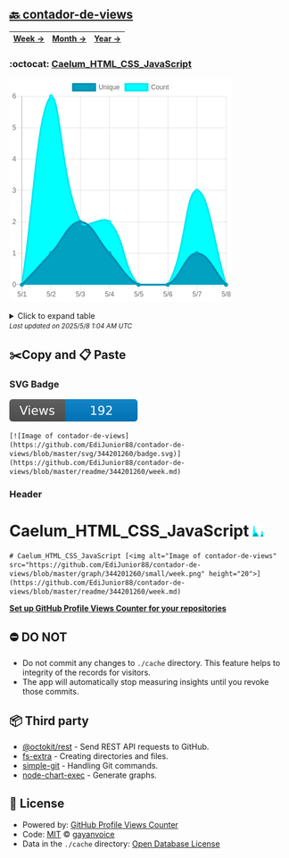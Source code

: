 ## [🔙 contador-de-views](https://github.com/EdiJunior88/contador-de-views)
| [**Week →**](https://github.com/EdiJunior88/contador-de-views/blob/master/readme/344201260/week.md) | [**Month →**](https://github.com/EdiJunior88/contador-de-views/blob/master/readme/344201260/month.md) | [**Year →**](https://github.com/EdiJunior88/contador-de-views/blob/master/readme/344201260/year.md) |
| ---- | ---- | ----- |
### :octocat: [Caelum_HTML_CSS_JavaScript](https://github.com/EdiJunior88/Caelum_HTML_CSS_JavaScript)
![Image of contador-de-views](https://github.com/EdiJunior88/contador-de-views/blob/master/graph/344201260/large/week.png)

<details>
	<summary>Click to expand table</summary>
	<h2>:calendar: Week Page Views Table</h2>
<table>
	<tr>
		<th>
			Last Updated
		</th>
		<th>
			Unique
		</th>
		<th>
			Count
		</th>
	</tr>
	<tr>
		<td>
			<code>2025/5/8</code>
		</td>
		<td>
			<code>0</code>
		</td>
		<td>
			<code>0</code>
		</td>
	</tr>
	<tr>
		<td>
			<code>2025/5/7</code>
		</td>
		<td>
			<code>1</code>
		</td>
		<td>
			<code>3</code>
		</td>
	</tr>
	<tr>
		<td>
			<code>2025/5/6</code>
		</td>
		<td>
			<code>0</code>
		</td>
		<td>
			<code>0</code>
		</td>
	</tr>
	<tr>
		<td>
			<code>2025/5/5</code>
		</td>
		<td>
			<code>0</code>
		</td>
		<td>
			<code>0</code>
		</td>
	</tr>
	<tr>
		<td>
			<code>2025/5/4</code>
		</td>
		<td>
			<code>1</code>
		</td>
		<td>
			<code>2</code>
		</td>
	</tr>
	<tr>
		<td>
			<code>2025/5/3</code>
		</td>
		<td>
			<code>2</code>
		</td>
		<td>
			<code>2</code>
		</td>
	</tr>
	<tr>
		<td>
			<code>2025/5/2</code>
		</td>
		<td>
			<code>1</code>
		</td>
		<td>
			<code>6</code>
		</td>
	</tr>
	<tr>
		<td>
			<code>2025/5/1</code>
		</td>
		<td>
			<code>0</code>
		</td>
		<td>
			<code>0</code>
		</td>
	</tr>
</table>

</details>
<small><i>Last updated on 2025/5/8 1:04 AM UTC</i></small>

## ✂️Copy and 📋 Paste
### SVG Badge
[![Image of contador-de-views](https://github.com/EdiJunior88/contador-de-views/blob/master/svg/344201260/badge.svg)](https://github.com/EdiJunior88/contador-de-views/blob/master/readme/344201260/week.md)
```readme
[![Image of contador-de-views](https://github.com/EdiJunior88/contador-de-views/blob/master/svg/344201260/badge.svg)](https://github.com/EdiJunior88/contador-de-views/blob/master/readme/344201260/week.md)
```
### Header
# Caelum_HTML_CSS_JavaScript [<img alt="Image of contador-de-views" src="https://github.com/EdiJunior88/contador-de-views/blob/master/graph/344201260/small/week.png" height="20">](https://github.com/EdiJunior88/contador-de-views/blob/master/readme/344201260/week.md)
```readme
# Caelum_HTML_CSS_JavaScript [<img alt="Image of contador-de-views" src="https://github.com/EdiJunior88/contador-de-views/blob/master/graph/344201260/small/week.png" height="20">](https://github.com/EdiJunior88/contador-de-views/blob/master/readme/344201260/week.md)
```
[**Set up GitHub Profile Views Counter for your repositories**](https://github.com/gayanvoice/github-profile-views-counter)
## ⛔ DO NOT
- Do not commit any changes to `./cache` directory. This feature helps to integrity of the records for visitors.
- The app will automatically stop measuring insights until you revoke those commits.
## 📦 Third party

- [@octokit/rest](https://www.npmjs.com/package/@octokit/rest) - Send REST API requests to GitHub.
- [fs-extra](https://www.npmjs.com/package/fs-extra) - Creating directories and files.
- [simple-git](https://www.npmjs.com/package/simple-git) - Handling Git commands.
- [node-chart-exec](https://www.npmjs.com/package/node-chart-exec) - Generate graphs.
## 📄 License
- Powered by: [GitHub Profile Views Counter](https://github.com/gayanvoice/github-profile-views-counter)
- Code: [MIT](./LICENSE) © [gayanvoice](https://github.com/gayanvoice/github-profile-views-counter)
- Data in the `./cache` directory: [Open Database License](https://opendatacommons.org/licenses/odbl/1-0/)